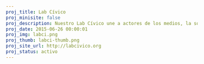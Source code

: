 ```yaml
---
proj_title: Lab Cívico
proj_minisite: false
proj_description: Nuestro Lab Cívico une a actores de los medios, la sociedad civil, la academia, el diseño, el desarrollo web y activismo, que quieren luchar por causas sociales comunes. A través de esta metodología creamos colaborativamente herramientas efectivas y multidisciplinarias para idear, planear, e implementar herramientas tecnológicas que promueven el cambio social. 
proj_date: 2015-06-26 00:00:01
proj_img: labci.png
proj_thumb: labci-thumb.png
proj_site_url: http://labcivico.org
proj_status: activo
---
```

